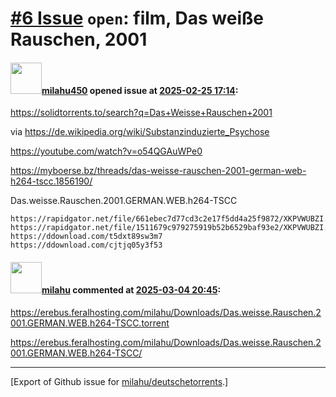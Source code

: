 # [\#6 Issue](https://github.com/milahu/deutschetorrents/issues/6) `open`: film, Das weiße Rauschen, 2001

#### <img src="https://avatars.githubusercontent.com/u/195635798?u=eef9f47ef034c33b2c4d7136a0be384aee38f81f&v=4" width="50">[milahu450](https://github.com/milahu450) opened issue at [2025-02-25 17:14](https://github.com/milahu/deutschetorrents/issues/6):

<https://solidtorrents.to/search?q=Das+Weisse+Rauschen+2001>

via <https://de.wikipedia.org/wiki/Substanzinduzierte_Psychose>

<https://youtube.com/watch?v=o54QGAuWPe0>

<https://myboerse.bz/threads/das-weisse-rauschen-2001-german-web-h264-tscc.1856190/>

Das.weisse.Rauschen.2001.GERMAN.WEB.h264-TSCC

    https://rapidgator.net/file/661ebec7d77cd3c2e17f5dd4a25f9872/XKPVWUBZI.part1.rar.html
    https://rapidgator.net/file/1511679c979275919b52b6529baf93e2/XKPVWUBZI.part2.rar.html
    https://ddownload.com/t5dxt89sw3m7
    https://ddownload.com/cjtjq05y3f53

#### <img src="https://avatars.githubusercontent.com/u/12958815?v=4" width="50">[milahu](https://github.com/milahu) commented at [2025-03-04 20:45](https://github.com/milahu/deutschetorrents/issues/6#issuecomment-2698862720):

<https://erebus.feralhosting.com/milahu/Downloads/Das.weisse.Rauschen.2001.GERMAN.WEB.h264-TSCC.torrent>

<https://erebus.feralhosting.com/milahu/Downloads/Das.weisse.Rauschen.2001.GERMAN.WEB.h264-TSCC/>

------------------------------------------------------------------------

\[Export of Github issue for
[milahu/deutschetorrents](https://github.com/milahu/deutschetorrents).\]
